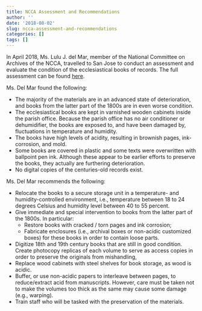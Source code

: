 ```yaml
---
title: NCCA Assessment and Recommendations
author: ''
date: '2018-08-02'
slug: ncca-assessment-and-recommendations
categories: []
tags: []
---
```


In April 2018, Ms. Lulu J. del Mar, member of the National Committee on Archives of the NCCA, travelled to San Jose to conduct an assessment and evaluate the condition of the ecclesiastical books of records. The full assessment can be found [here](/doc/ncca-report.pdf).
 
Ms. Del Mar found the following:
 
- The majority of the materials are in an advanced state of deterioration, and books from the latter part of the 1800s are in even worse condition. 
- The ecclesiastical books are kept in varnished wooden cabinets inside the parish office. Because the parish office has no air conditioner or dehumidifier, the books are exposed to, and have been damaged by, fluctuations in temperature and humidity. 
- The books have high levels of acidity, resulting in brownish pages, ink-corrosion, and mold.
- Some books are covered in plastic and some texts were overwritten with ballpoint pen ink. Although these appear to be earlier efforts to preserve the books, they actually are furthering deterioration.
- No digital copies of the centuries-old records exist.
 
Ms. Del Mar recommends the following: 
 
- Relocate the books to a secure storage unit in a temperature- and humidity-controlled environment, i.e., temperature between 18 to 24 degrees Celsius and humidity level between 40 to 55 percent.
- Give immediate and special intervention to books from the latter part of the 1800s. In particular: 
  - Restore books with cracked / torn pages and ink corrosion;
  - Fabricate enclosures (i.e., archival boxes or non-acidic customized boxes) for these books in order to contain loose parts.
- Digitize 18th and 19th century books that are still in good condition. Create photocopy replicas of each volume to serve as access copies in order to preserve the originals from mishandling,
- Replace wood cabinets with steel shelves for book storage, as wood is acidic.
- Buffer, or use non-acidic papers to interleave between pages, to reduce/extract acid from manuscripts. However, care must be taken not to make the volumes too thick as the same may cause some damage (e.g., warping). 
- Train staff who will be tasked with the preservation of the materials.